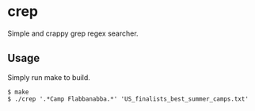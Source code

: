 # crep
Simple and crappy grep regex searcher.

## Usage
Simply run make to build. 
```
$ make
$ ./crep '.*Camp Flabbanabba.*' 'US_finalists_best_summer_camps.txt'
```
